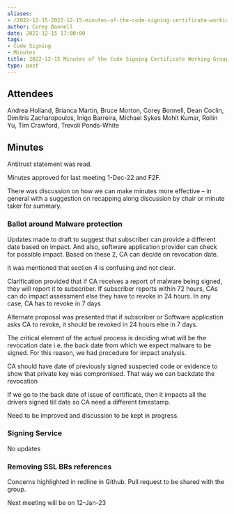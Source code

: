 ```yaml
---
aliases:
- /2022-12-15-2022-12-15-minutes-of-the-code-signing-certificate-working-group/
author: Corey Bonnell
date: 2022-12-15 17:00:00
tags:
- Code Signing
- Minutes
title: 2022-12-15 Minutes of the Code Signing Certificate Working Group
type: post
---
```


## Attendees 

Andrea Holland, Brianca Martin, Bruce Morton, Corey Bonnell, Dean Coclin, Dimitris Zacharopoulos, Inigo Barreira, Michael Sykes Mohit Kumar, Rollin Yu, Tim Crawford, Trevoli Ponds-White

## Minutes 

Antitrust statement was read.

Minutes approved for last meeting 1-Dec-22 and F2F.

There was discussion on how we can make minutes more effective – in general with a suggestion on recapping along discussion by chair or minute taker for summary.

### Ballot around Malware protection 

Updates made to draft to suggest that subscriber can provide a different date based on impact. And also, software application provider can check for possible impact. Based on these 2, CA can decide on revocation date.

It was mentioned that section 4 is confusing and not clear.

Clarification provided that if CA receives a report of malware being signed, they will report it to subscriber. If subscriber reports within 72 hours, CAs can do impact assessment else they have to revoke in 24 hours. In any case, CA has to revoke in 7 days

Alternate proposal was presented that if subscriber or Software application asks CA to revoke, it should be revoked in 24 hours else in 7 days.

The critical element of the actual process is deciding what will be the revocation date i.e. the back date from which we expect malware to be signed. For this reason, we had procedure for impact analysis.

CA should have date of previously signed suspected code or evidence to show that private key was compromised. That way we can backdate the revocation

If we go to the back date of issue of certificate, then it impacts all the drivers signed till date so CA need a different timestamp.

Need to be improved and discussion to be kept in progress.

### Signing Service 

No updates

### Removing SSL BRs references 

Concerns highlighted in redline in Github. Pull request to be shared with the group.

Next meeting will be on 12-Jan-23